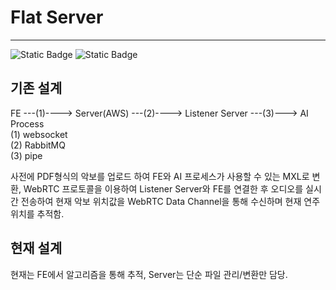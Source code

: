 # Flat Server

<hr>

![Static Badge](https://img.shields.io/badge/java-17.0.2-23ED8B00?logo=openjdk&logoColor=white)
![Static Badge](https://img.shields.io/badge/Spring%20Boot-3.2.0-236DB33F?logo=spring&logoColor=white)

## 기존 설계

FE ---(1)----> Server(AWS) ---(2)----> Listener Server ---(3)---> AI Process   
(1) websocket   
(2) RabbitMQ   
(3) pipe

사전에 PDF형식의 악보를 업로드 하여 FE와 AI 프로세스가 사용할 수 있는 MXL로 변환,
WebRTC 프로토콜을 이용하여 Listener Server와 FE를 연결한 후 오디오를 실시간 전송하여
현재 악보 위치값을 WebRTC Data Channel을 통해 수신하며 현재 연주 위치를 추적함.

## 현재 설계

현재는 FE에서 알고리즘을 통해 추적, Server는 단순 파일 관리/변환만 담당.